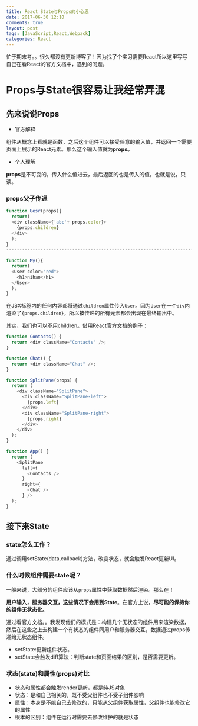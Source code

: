 ```yaml
---
title: React State与Props的小心思
date: 2017-06-30 12:10
comments: true
layout: post
tags: [JavaScript,React,Webpack]
categories: React
---
```


忙于期末考。。很久都没有更新博客了！因为找了个实习需要React所以这里写写自己在看React的官方文档中，遇到的问题。

# Props与State很容易让我经常弄混

## 先来说说Props

- 官方解释

组件从概念上看就是函数，之后这个组件可以接受任意的输入值，并返回一个需要页面上展示的React元素。那么这个输入值就为**props。**

- 个人理解

**props**是不可变的，传入什么值进去，最后返回的也是传入的值。也就是说，只读。

<!--more-->

### props父子传递

```javascript
function Uesr(props){
  return(
  <div className={'abc'+ props.color}>
    {props.children}
  </div>
  );
}
------------------------------------------------------------------------
  
function My(){
  return(
  <User color="red">
    <h1>nihao</h1>
  </User>
  );
}
```

在JSX标签内的任何内容都将通过`children`属性传入`User`。因为`User`在一个`div`内渲染了`{props.children}`，所以被传递的所有元素都会出现在最终输出中。

其实，我们也可以不用children。借用React官方文档的例子：

```javascript
function Contacts() {
  return <div className="Contacts" />;
}

function Chat() {
  return <div className="Chat" />;
}

function SplitPane(props) {
  return (
    <div className="SplitPane">
      <div className="SplitPane-left">
        {props.left}
      </div>
      <div className="SplitPane-right">
        {props.right}
      </div>
    </div>
  );
}

function App() {
  return (
    <SplitPane
      left={
        <Contacts />
      }
      right={
        <Chat />
      } />
  );
}

```

## 接下来State

### state怎么工作？

通过调用setState(data,callback)方法，改变状态，就会触发React更新UI。

### 什么时候组件需要state呢？

一般来说，大部分的组件应该从`props`属性中获取数据然后渲染。那么在！

**用户输入，服务器交互，这些情况下会用到State**。在官方上说，**尽可能的保持你的组件无状态化。**

通过看官方文档。。我发现他们的模式是：构建几个无状态的组件用来渲染数据，然后在这些之上去构建一个有状态的组件同用户和服务器交互，数据通过props传递给无状态组件。

- setState:更新组件状态。
- setState会触发diff算法：判断state和页面结果的区别，是否需要更新。



### 状态(state)和属性(props)对比

- 状态和属性都会触发render更新，都是纯JS对象
- 状态：是和自己相关的，既不受父组件也不受子组件影响
- 属性：本身是不能自己去修改的，只能从父组件获取属性，父组件也能修改它的属性
- 根本的区别：组件在运行时需要去修改维护的就是状态